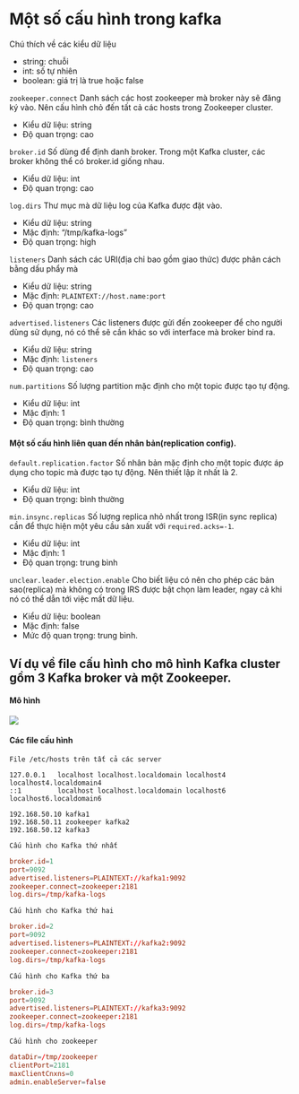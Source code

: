 # Một số cấu hình trong kafka

Chú thích về các kiểu dữ liệu
- string: chuỗi
- int: số tự nhiên
- boolean: giá trị là true hoặc false

`zookeeper.connect`
  Danh sách các host zookeeper mà broker này sẽ đăng ký vào. Nên cấu hình chỏ đến tất cả các hosts trong Zookeeper cluster.
  - Kiểu dữ liệu: string
  - Độ quan trọng: cao

`broker.id`
  Số dùng để định danh broker. Trong một Kafka cluster, các broker không thể có broker.id giống nhau.
  - Kiểu dữ liệu: int
  - Độ quan trọng: cao

`log.dirs`
  Thư mục mà dữ liệu log của Kafka được đặt vào.
  - Kiểu dữ liệu: string
  - Mặc định: “/tmp/kafka-logs” 
  - Độ quan trọng: high

`listeners`
  Danh sách các URI(địa chỉ bao gồm giao thức) được phân cách bằng dấu phẩy mà 
  - Kiểu dữ liệu: string
  - Mặc định: `PLAINTEXT://host.name:port`
  - Độ quan trọng: cao

`advertised.listeners`
  Các listeners được gửi đến zookeeper để cho người dùng sử dụng, nó có thể sẽ cần khác so với interface mà broker bind ra.
  - Kiểu dữ liệu: string
  - Mặc định: `listeners`
  - Độ quan trọng: cao

`num.partitions`
  Số lượng partition mặc định cho một topic được tạo tự động.
  - Kiểu dữ liệu: int
  - Mặc định: 1
  - Độ quan trọng: bình thường

#### Một số cấu hình liên quan đến nhân bản(replication config).

`default.replication.factor`
  Số nhân bản mặc định cho một topic được áp dụng cho topic mà được tạo tự động. Nên thiết lập ít nhất là 2.
  - Kiểu dữ liệu: int 
  - Độ quan trọng: bình thường

`min.insync.replicas`
  Số lượng replica nhỏ nhất trong ISR(in sync replica) cần để thực hiện một yêu cầu sản xuất với `required.acks=-1`.
  - Kiểu dữ liệu: int
  - Mặc định: 1
  - Độ quan trọng: trung bình

`unclear.leader.election.enable`
  Cho biết liệu có nên cho phép các bản sao(replica) mà không có trong IRS được bật chọn làm leader, ngay cả khi nó có thể dẫn tới việc mất dữ liệu.
  - Kiểu dữ liệu: boolean
  - Mặc định: false
  - Mức độ quan trọng: trung bình.


## Ví dụ về file cấu hình cho mô hình Kafka cluster gồm 3 Kafka broker và một Zookeeper.
#### Mô hình

![](https://i.imgur.com/ts4Wh6n.png)

#### Các file cấu hình
`File /etc/hosts trên tất cả các server`
```
127.0.0.1   localhost localhost.localdomain localhost4 localhost4.localdomain4
::1         localhost localhost.localdomain localhost6 localhost6.localdomain6

192.168.50.10 kafka1
192.168.50.11 zookeeper kafka2
192.168.50.12 kafka3
```


`Cấu hình cho Kafka thứ nhất`
```conf
broker.id=1
port=9092
advertised.listeners=PLAINTEXT://kafka1:9092
zookeeper.connect=zookeeper:2181
log.dirs=/tmp/kafka-logs
```

`Cấu hình cho Kafka thứ hai`
```conf
broker.id=2
port=9092
advertised.listeners=PLAINTEXT://kafka2:9092
zookeeper.connect=zookeeper:2181
log.dirs=/tmp/kafka-logs
```


`Cấu hình cho Kafka thứ ba`
```conf
broker.id=3
port=9092
advertised.listeners=PLAINTEXT://kafka3:9092
zookeeper.connect=zookeeper:2181
log.dirs=/tmp/kafka-logs
```

`Cấu hình cho zookeeper`
```conf
dataDir=/tmp/zookeeper
clientPort=2181
maxClientCnxns=0
admin.enableServer=false
```